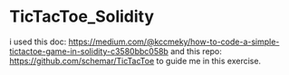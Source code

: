 # TicTacToe_Solidity

i used this doc: https://medium.com/@kccmeky/how-to-code-a-simple-tictactoe-game-in-solidity-c3580bbc058b
and this repo: https://github.com/schemar/TicTacToe
to guide me in this exercise.